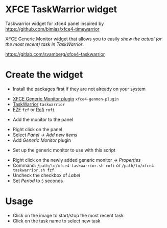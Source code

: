 # XFCE TaskWarrior widget
Taskwarrior widget for xfce4 panel inspired by https://github.com/bimlas/xfce4-timewarrior

XFCE Generic Monitor widget that allows you to easily *show the actual (or the most recent) task in TaskWarrior*.

https://gitlab.com/svamberg/xfce4-taskwarrior 

# Create the widget
* Install the packages first if they are not already on your system
 + [XFCE Generic Monitor plugin](https://docs.xfce.org/panel-plugins/xfce4-genmon-plugin) `xfce4-genmon-plugin`
 + [TaskWarrior](https://taskwarrior.net/) `taskwarrior`
 + [FZF](https://github.com/junegunn/fzf) `fzf` or [Rofi](https://github.com/davatorium/rofi) `rofi`
* Add the monitor to the panel
 + Right click on the panel
 + Select _Panel -> Add new items_
 + Add _Generic Monitor_ plugin
* Set up the generic monitor to use with this script
 + Right click on the newly added generic monitor -> _Properties_
 + Command: `/path/to/xfce4-taskwarrior.sh rofi` or `/path/to/xfce4-taskwarrior.sh fzf`
 + Uncheck the checkbox of _Label_
 + Set _Period_ to `5` seconds

# Usage
* Click on the image to start/stop the most recent task
* Click on the task name to select new task

